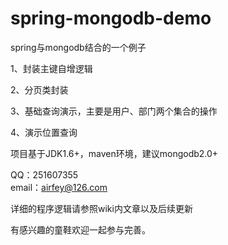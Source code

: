 spring-mongodb-demo
===================

spring与mongodb结合的一个例子

1、封装主键自增逻辑

2、分页类封装

3、基础查询演示，主要是用户、部门两个集合的操作

4、演示位置查询

项目基于JDK1.6+，maven环境，建议mongodb2.0+


QQ：251607355       
email：airfey@126.com

详细的程序逻辑请参照wiki内文章以及后续更新

有感兴趣的童鞋欢迎一起参与完善。

